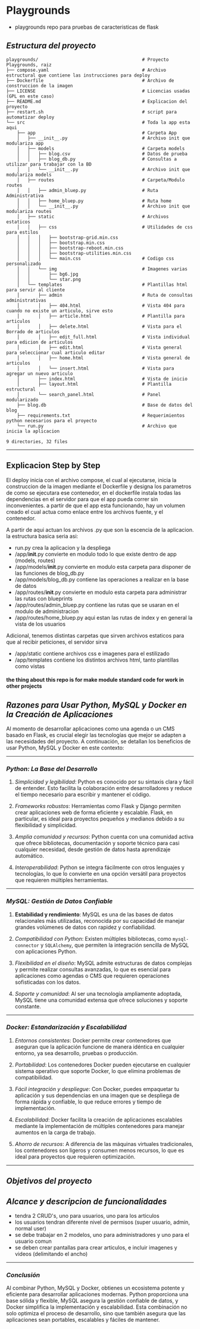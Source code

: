 # Playgrounds

- playgrounds repo para pruebas de caracteristicas de flask

## _*Estructura del proyecto*_

```
playgrounds/                                       # Proyecto Playgrounds, raiz
├── compose.yaml                                   # Archivo estructural que contiene las instrucciones para deploy
├── Dockerfile                                     # Archivo de construccion de la imagen
├── LICENSE                                        # Licencias usadas (GPL en este caso)
├── README.md                                      # Explicacion del proyecto
├── restart.sh                                     # script para automatizar deploy
└── src                                            # Toda la app esta aqui
    ├── app                                        # Carpeta App
    │   ├── __init__.py                            # Archivo init que modulariza app
    │   ├── models                                 # Carpeta models
    │   │   ├── blog.csv                           # Datos de prueba
    │   │   ├── blog_db.py                         # Consultas a utilizar para trabajar con la BD
    │   │   └── __init__.py                        # Archivo init que modulariza models
    │   ├── routes                                 # Carpeta/Modulo routes
    │   │   ├── admin_bluep.py                     # Ruta Administrativa
    │   │   ├── home_bluep.py                      # Ruta home
    │   │   └── __init__.py                        # Archivo init que modulariza routes
    │   ├── static                                 # Archivos estaticos
    │   │   ├── css                                # Utilidades de css para estilos
    │   │   │   ├── bootstrap-grid.min.css         
    │   │   │   ├── bootstrap.min.css              
    │   │   │   ├── bootstrap-reboot.min.css       
    │   │   │   ├── bootstrap-utilities.min.css    
    │   │   │   └── main.css                       # Codigo css personalizado
    │   │   └── img                                # Imagenes varias
    │   │       ├── bg6.jpg
    │   │       └── star.png
    │   └── templates                              # Plantillas html para servir al cliente
    │       ├── admin                              # Ruta de consultas administrativas
    │       │   ├── 404.html                       # Vista 404 para cuando no existe un articulo, sirve esto
    │       │   ├── article.html                   # Plantilla para articulos
    │       │   ├── delete.html                    # Vista para el Borrado de articulos
    │       │   ├── edit_full.html                 # Vista individual para edicion de articulos
    │       │   ├── edit.html                      # Vista general para seleccionar cual articulo editar
    │       │   ├── home.html                      # Vista general de articulos
    │       │   └── insert.html                    # Vista para agregar un nuevo articulo
    │       ├── index.html                         # Vista de inicio
    │       ├── layout.html                        # Plantilla estructural
    │       └── search_panel.html                  # Panel modularizado
    ├── blog.db                                    # Base de datos del blog
    ├── requirements.txt                           # Requerimientos python necesarios para el proyecto
    └── run.py                                     # Archivo que inicia la aplicacion

9 directories, 32 files
```
---

## Explicacion Step by Step

El deploy inicia con el archivo compose, el cual al ejecutarse, inicia la construccion de la imagen mediante el Dockerfile y designa los parametros de como se ejecutara ese contenedor, en el dockerfile instala todas las dependencias en el servidor para que el app pueda correr sin inconvenientes. a partir de que el app esta funcionando, hay un volumen creado el cual actua como enlace entre los archivos fuente, y el contenedor.

A partir de aqui actuan los archivos .py que son la escencia de la aplicacion. la estructura basica seria asi:

- run.py crea la aplicacion y la despliega
- /app/__init__.py convierte en modulo todo lo que existe dentro de app (models, routes)
- /app/models/__init__.py convierte en modulo esta carpeta para disponer de las funciones de blog_db.py
- /app/models/blog_db.py contiene las operaciones a realizar en la base de datos
- /app/routes/__init__.py convierte en modulo esta carpeta para administrar las rutas con blueprints
- /app/routes/admin_bluep.py contiene las rutas que se usaran en el modulo de administracion
- /app/routes/home_bluep.py aqui estan las rutas de index y en general la vista de los usuarios

Adicional, tenemos distintas carpetas que sirven archivos estaticos para que al recibir peticiones, el servidor sirva

- /app/static contiene archivos css e imagenes para el estilizado
- /app/templates contiene los distintos archivos html, tanto plantillas como vistas

#### the thing about this repo is for make module standard code for work in other projects

## _*Razones para Usar Python, MySQL y Docker en la Creación de Aplicaciones*_

Al momento de desarrollar aplicaciones como una agenda o un CMS basado en Flask, es crucial elegir las tecnologías que mejor se adapten a las necesidades del proyecto. A continuación, se detallan los beneficios de usar Python, MySQL y Docker en este contexto:

---

### _*Python: La Base del Desarrollo*_
1. *Simplicidad y legibilidad*:
   Python es conocido por su sintaxis clara y fácil de entender. Esto facilita la colaboración entre desarrolladores y reduce el tiempo necesario para escribir y mantener el código.

2. *Frameworks robustos*:
   Herramientas como Flask y Django permiten crear aplicaciones web de forma eficiente y escalable. Flask, en particular, es ideal para proyectos pequeños y medianos debido a su flexibilidad y simplicidad.

3. *Amplia comunidad y recursos*:
   Python cuenta con una comunidad activa que ofrece bibliotecas, documentación y soporte técnico para casi cualquier necesidad, desde gestión de datos hasta aprendizaje automático.

4. *Interoperabilidad*:
   Python se integra fácilmente con otros lenguajes y tecnologías, lo que lo convierte en una opción versátil para proyectos que requieren múltiples herramientas.

---

### _*MySQL: Gestión de Datos Confiable*_
1. **Estabilidad y rendimiento**:
   MySQL es una de las bases de datos relacionales más utilizadas, reconocida por su capacidad de manejar grandes volúmenes de datos con rapidez y confiabilidad.

2. *Compatibilidad con Python*:
   Existen múltiples bibliotecas, como `mysql-connector` y `SQLAlchemy`, que permiten la integración sencilla de MySQL con aplicaciones Python.

3. *Flexibilidad en el diseño*:
   MySQL admite estructuras de datos complejas y permite realizar consultas avanzadas, lo que es esencial para aplicaciones como agendas o CMS que requieren operaciones sofisticadas con los datos.

4. *Soporte y comunidad*:
   Al ser una tecnología ampliamente adoptada, MySQL tiene una comunidad extensa que ofrece soluciones y soporte constante.

---

### _*Docker: Estandarización y Escalabilidad*_
1. *Entornos consistentes*:
   Docker permite crear contenedores que aseguran que la aplicación funcione de manera idéntica en cualquier entorno, ya sea desarrollo, pruebas o producción.

2. *Portabilidad*:
   Los contenedores Docker pueden ejecutarse en cualquier sistema operativo que soporte Docker, lo que elimina problemas de compatibilidad.

3. *Fácil integración y despliegue*:
   Con Docker, puedes empaquetar tu aplicación y sus dependencias en una imagen que se despliega de forma rápida y confiable, lo que reduce errores y tiempo de implementación.

4. *Escalabilidad*:
   Docker facilita la creación de aplicaciones escalables mediante la implementación de múltiples contenedores para manejar aumentos en la carga de trabajo.

5. *Ahorro de recursos*:
   A diferencia de las máquinas virtuales tradicionales, los contenedores son ligeros y consumen menos recursos, lo que es ideal para proyectos que requieren optimización.

---

## _*Objetivos del proyecto*_

## _*Alcance y descripcion de funcionalidades*_

- tendra 2 CRUD's, uno para usuarios, uno para los articulos
- los usuarios tendran diferente nivel de permisos (super usuario, admin, normal user)
- se debe trabajar en 2 modelos, uno para administradores y uno para el usuario comun
- se deben crear pantallas para crear articulos, e incluir imagenes y videos (delimitando el ancho)

---

### _*Conclusión*_
Al combinar Python, MySQL y Docker, obtienes un ecosistema potente y eficiente para desarrollar aplicaciones modernas. Python proporciona una base sólida y flexible, MySQL asegura la gestión confiable de datos, y Docker simplifica la implementación y escalabilidad. Esta combinación no solo optimiza el proceso de desarrollo, sino que también asegura que las aplicaciones sean portables, escalables y fáciles de mantener.